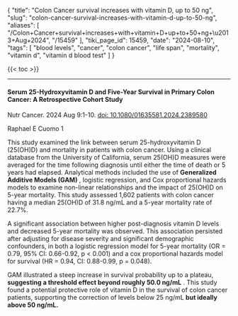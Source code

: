 {
    "title": "Colon Cancer survival increases with vitamin D, up to 50 ng",
    "slug": "colon-cancer-survival-increases-with-vitamin-d-up-to-50-ng",
    "aliases": [
        "/Colon+Cancer+survival+increases+with+vitamin+D+up+to+50+ng+\u2013+Aug+2024",
        "/15459"
    ],
    "tiki_page_id": 15459,
    "date": "2024-08-10",
    "tags": [
        "blood levels",
        "cancer",
        "colon cancer",
        "life span",
        "mortality",
        "vitamin d",
        "vitamin d blood test"
    ]
}


{{< toc >}}

---

#### Serum 25-Hydroxyvitamin D and Five-Year Survival in Primary Colon Cancer: A Retrospective Cohort Study

Nutr Cancer. 2024 Aug 9:1-10. [doi: 10.1080/01635581.2024.2389580](https://doi.org/10.1080/01635581.2024.2389580)

Raphael E Cuomo 1

This study examined the link between serum 25-hydroxyvitamin D (25(OH)D) and mortality in patients with colon cancer. Using a clinical database from the University of California, serum 25(OH)D measures were averaged for the time following diagnosis until either the time of death or 5 years had elapsed. Analytical methods included the use of  **Generalized Additive Models (GAM)** , logistic regression, and Cox proportional hazards models to examine non-linear relationships and the impact of 25(OH)D on 5-year mortality. This study assessed 1,602 patients with colon cancer having a median 25(OH)D of 31.8 ng/mL and a 5-year mortality rate of 22.7%. 

A significant association between higher post-diagnosis vitamin D levels and decreased 5-year mortality was observed. This association persisted after adjusting for disease severity and significant demographic confounders, in both a logistic regression model for 5-year mortality (OR = 0.79, 95% CI: 0.66-0.92, p < 0.001) and a cox proportional hazards model for survival (HR = 0.94, CI: 0.88-0.99, p = 0.048). 

GAM illustrated a steep increase in survival probability up to a plateau,  **suggesting a threshold effect beyond roughly 50.0 ng/mL** . This study found a potential protective role of vitamin D in the survival of colon cancer patients, supporting the correction of levels below 25 ng/mL  **but ideally above 50 ng/mL.**